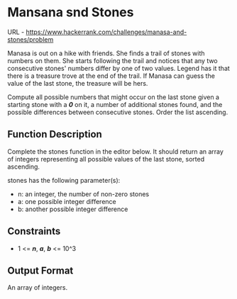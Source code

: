 # Mansana snd Stones

URL - https://www.hackerrank.com/challenges/manasa-and-stones/problem

Manasa is out on a hike with friends. She finds a trail of stones with numbers on them. She starts following the trail and notices that any two consecutive stones' numbers differ by one of two values. Legend has it that there is a treasure trove at the end of the trail. If Manasa can guess the value of the last stone, the treasure will be hers.

Compute all possible numbers that might occur on the last stone given a starting stone with a **_0_** on it, a number of additional stones found, and the possible differences between consecutive stones. Order the list ascending.

## Function Description

Complete the stones function in the editor below. It should return an array of integers representing all possible values of the last stone, sorted ascending.

stones has the following parameter(s):

- n: an integer, the number of non-zero stones
- a: one possible integer difference
- b: another possible integer difference

## Constraints

- 1 <= **_n_**, _**a**_, _**b**_ <= 10^3

## Output Format

An array of integers.
